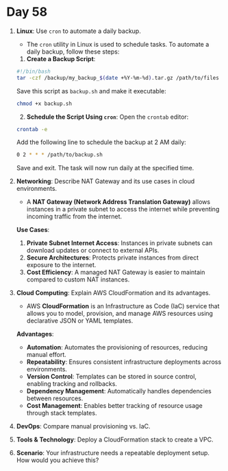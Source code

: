 # Day 58


1. **Linux**: Use `cron` to automate a daily backup.
   - The `cron` utility in Linux is used to schedule tasks. To automate a daily backup, follow these steps:
 
    1. **Create a Backup Script**:
   ```bash
   #!/bin/bash
   tar -czf /backup/my_backup_$(date +%Y-%m-%d).tar.gz /path/to/files
   ```
   Save this script as `backup.sh` and make it executable:
   ```bash
   chmod +x backup.sh
   ```
  
    2. **Schedule the Script Using `cron`**:
   Open the `crontab` editor:
   ```bash
   crontab -e
   ```
   Add the following line to schedule the backup at 2 AM daily:
   ```bash
   0 2 * * * /path/to/backup.sh
   ```
   Save and exit. The task will now run daily at the specified time.


2. **Networking**: Describe NAT Gateway and its use cases in cloud environments.
   - A **NAT Gateway (Network Address Translation Gateway)** allows instances in a private subnet to access the internet while preventing incoming traffic from the internet.

   **Use Cases**:
    1. **Private Subnet Internet Access**: Instances in private subnets can download updates or connect to external APIs.
    2. **Secure Architectures**: Protects private instances from direct exposure to the internet.
    3. **Cost Efficiency**: A managed NAT Gateway is easier to maintain compared to custom NAT instances.


3. **Cloud Computing**: Explain AWS CloudFormation and its advantages.
   - AWS **CloudFormation** is an Infrastructure as Code (IaC) service that allows you to model, provision, and manage AWS resources using declarative JSON or YAML templates.

   **Advantages**:
    - **Automation**: Automates the provisioning of resources, reducing manual effort.
    - **Repeatability**: Ensures consistent infrastructure deployments across environments.
    - **Version Control**: Templates can be stored in source control, enabling tracking and rollbacks.
    - **Dependency Management**: Automatically handles dependencies between resources.
    - **Cost Management**: Enables better tracking of resource usage through stack templates.


4. **DevOps**: Compare manual provisioning vs. IaC.

5. **Tools & Technology**: Deploy a CloudFormation stack to create a VPC.

6. **Scenario**: Your infrastructure needs a repeatable deployment setup. How would you achieve this?

